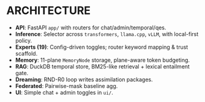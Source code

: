 
# ARCHITECTURE

- **API**: FastAPI `app/` with routers for chat/admin/temporal/qes.
- **Inference**: Selector across `transformers`, `llama.cpp`, `vLLM`, with local-first policy.
- **Experts (19)**: Config-driven toggles; router keyword mapping & trust scaffold.
- **Memory**: 11-plane `MemoryNode` storage, plane-aware token budgeting.
- **RAG**: DuckDB temporal store, BM25-like retrieval + lexical entailment gate.
- **Dreaming**: RND-R0 loop writes assimilation packages.
- **Federated**: Pairwise-mask baseline agg.
- **UI**: Simple chat + admin toggles in `ui/`.
